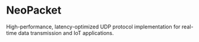 # NeoPacket
High-performance, latency-optimized UDP protocol implementation for real-time data transmission and IoT applications.
